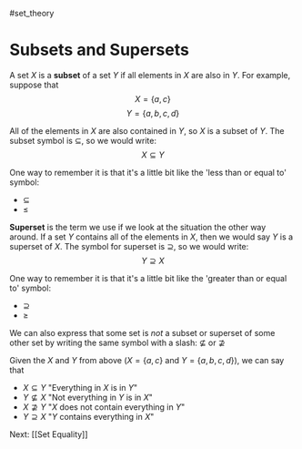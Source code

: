 #set_theory 
# Subsets and Supersets
A set $X$ is a **subset** of a set $Y$ if all elements in $X$ are also in $Y$. For example, suppose that $$X = \{a, c\}$$ $$Y = \{a, b, c, d\}$$

All of the elements in $X$ are also contained in $Y$, so $X$ is a subset of $Y$. The subset symbol is $\subseteq$, so we would write: $$X \subseteq Y$$

One way to remember it is that it's a little bit like the 'less than or equal to' symbol:
- $\subseteq$
- $\le$

**Superset** is the term we use if we look at the situation the other way around. If a set $Y$ contains all of the elements in $X$, then we would say $Y$ is a superset of $X$. The symbol for superset is $\supseteq$, so we would write: $$Y \supseteq X$$

One way to remember it is that it's a little bit like the 'greater than or equal to' symbol:
- $\supseteq$
- $\ge$

We can also express that some set is *not* a subset or superset of some other set by writing the same symbol with a slash: $\not\subseteq$ or $\not \supseteq$

Given the $X$ and $Y$ from above ($X = \{a, c\}$ and $Y = \{a, b, c, d\}$), we can say that

- $X \subseteq Y$ "Everything in $X$ is in $Y$"
- $Y \not\subseteq X$ "Not everything in $Y$ is in $X$"
- $X \not\supseteq Y$ "$X$ does not contain everything in $Y$"
- $Y \supseteq X$ "$Y$ contains everything in $X$"

Next: [[Set Equality]]